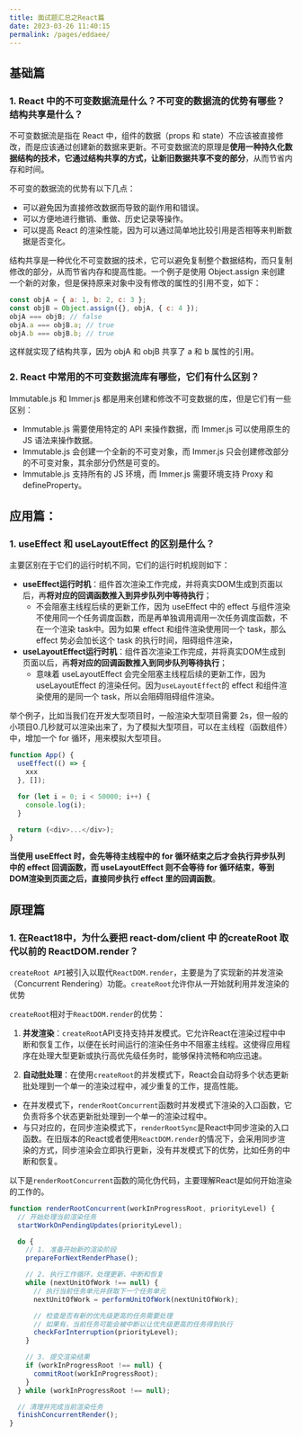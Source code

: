 ```yaml
---
title: 面试题汇总之React篇
date: 2023-03-26 11:40:15
permalink: /pages/eddaee/
---
```


## 基础篇

### 1. React 中的不可变数据流是什么？不可变的数据流的优势有哪些？结构共享是什么？

不可变数据流是指在 React 中，组件的数据（props 和 state）不应该被直接修改，而是应该通过创建新的数据来更新。不可变数据流的原理是**使用一种持久化数据结构的技术，它通过结构共享的方式，让新旧数据共享不变的部分**，从而节省内存和时间。

不可变的数据流的优势有以下几点：

- 可以避免因为直接修改数据而导致的副作用和错误。
- 可以方便地进行撤销、重做、历史记录等操作。
- 可以提高 React 的渲染性能，因为可以通过简单地比较引用是否相等来判断数据是否变化。

结构共享是一种优化不可变数据的技术，它可以避免复制整个数据结构，而只复制修改的部分，从而节省内存和提高性能。一个例子是使用 Object.assign 来创建一个新的对象，但是保持原来对象中没有修改的属性的引用不变，如下：

```js
const objA = { a: 1, b: 2, c: 3 };
const objB = Object.assign({}, objA, { c: 4 });
objA === objB; // false
objA.a === objB.a; // true
objA.b === objB.b; // true
```

这样就实现了结构共享，因为 objA 和 objB 共享了 a 和 b 属性的引用。

### 2. React 中常用的不可变数据流库有哪些，它们有什么区别？

Immutable.js 和 Immer.js 都是用来创建和修改不可变数据的库，但是它们有一些区别：

- Immutable.js 需要使用特定的 API 来操作数据，而 Immer.js 可以使用原生的 JS 语法来操作数据。
- Immutable.js 会创建一个全新的不可变对象，而 Immer.js 只会创建修改部分的不可变对象，其余部分仍然是可变的。
- Immutable.js 支持所有的 JS 环境，而 Immer.js 需要环境支持 Proxy 和 defineProperty。

## 应用篇：

### 1. useEffect 和 useLayoutEffect 的区别是什么？

主要区别在于它们的运行时机不同，它们的运行时机规则如下：

- **useEffect运行时机**：组件首次渲染工作完成，并将真实DOM生成到页面以后，再**将对应的回调函数推入到异步队列中等待执行**；
  - 不会阻塞主线程后续的更新工作，因为 useEffect 中的 effect 与组件渲染不使用同一个任务调度函数，而是再单独调用调用一次任务调度函数，不在一个渲染 task中。因为如果 effect 和组件渲染使用同一个 task，那么 effect 势必会加长这个 task 的执行时间，阻碍组件渲染，
- **useLayoutEffect运行时机**：组件首次渲染工作完成，并将真实DOM生成到页面以后，再**将对应的回调函数推入到同步队列等待执行**；
  - 意味着 useLayoutEffect 会完全阻塞主线程后续的更新工作，因为 useLayoutEffect 的渲染任何。因为`useLayoutEffect`的 effect 和组件渲染使用的是同一个 task，所以会阻碍阻碍组件渲染。

举个例子，比如当我们在开发大型项目时，一般渲染大型项目需要 2s，但一般的小项目0.几秒就可以渲染出来了，为了模拟大型项目，可以在主线程（函数组件）中，增加一个 for 循环，用来模拟大型项目。

```js
function App() {
  useEffect(() => {
    xxx
  }, []);

  for (let i = 0; i < 50000; i++) {
    console.log(i);
  }

  return (<div>...</div>);
}
```

**当使用 useEffect 时，会先等待主线程中的 for 循环结束之后才会执行异步队列中的 effect 回调函数，而 useLayoutEffect 则不会等待 for 循环结束，等到DOM渲染到页面之后，直接同步执行 effect 里的回调函数**。

## 原理篇

### 1. 在React18中，为什么要把 react-dom/client 中 的createRoot 取代以前的 ReactDOM.render？

`createRoot API`被引入以取代`ReactDOM.render`，主要是为了实现新的并发渲染（Concurrent Rendering）功能。`createRoot`允许你从一开始就利用并发渲染的优势

`createRoot`相对于`ReactDOM.render`的优势：

1. **并发渲染**：`createRoot`API支持支持并发模式。它允许React在渲染过程中中断和恢复工作，以便在长时间运行的渲染任务中不阻塞主线程。这使得应用程序在处理大型更新或执行高优先级任务时，能够保持流畅和响应迅速。

2. **自动批处理**：在使用`createRoot`的并发模式下，React会自动将多个状态更新批处理到一个单一的渲染过程中，减少重复的工作，提高性能。
  - 在并发模式下，`renderRootConcurrent`函数时并发模式下渲染的入口函数，它负责将多个状态更新批处理到一个单一的渲染过程中。
  - 与只对应的，在同步渲染模式下，`renderRootSync`是React中同步渲染的入口函数。在旧版本的React或者使用`ReactDOM.render`的情况下，会采用同步渲染的方式，同步渲染会立即执行更新，没有并发模式下的优势，比如任务的中断和恢复。

以下是`renderRootConcurrent`函数的简化伪代码，主要理解React是如何开始渲染的工作的。

```js
function renderRootConcurrent(workInProgressRoot, priorityLevel) {
  // 开始处理当前渲染任务
  startWorkOnPendingUpdates(priorityLevel);

  do {
    // 1. 准备开始新的渲染阶段
    prepareForNextRenderPhase();

    // 2. 执行工作循环，处理更新、中断和恢复
    while (nextUnitOfWork !== null) {
      // 执行当前任务单元并获取下一个任务单元
      nextUnitOfWork = performUnitOfWork(nextUnitOfWork);

      // 检查是否有新的优先级更高的任务需要处理
      // 如果有，当前任务可能会被中断以让优先级更高的任务得到执行
      checkForInterruption(priorityLevel);
    }

    // 3. 提交渲染结果
    if (workInProgressRoot !== null) {
      commitRoot(workInProgressRoot);
    }
  } while (workInProgressRoot !== null);

  // 清理并完成当前渲染任务
  finishConcurrentRender();
}
```
